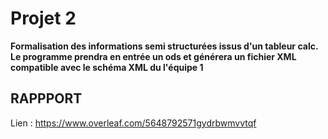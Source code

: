 # Projet 2 

**Formalisation des informations semi structurées issus d'un tableur calc. Le programme prendra en entrée un ods et générera un fichier XML compatible avec le schéma XML du l'équipe 1**


## RAPPPORT
Lien : https://www.overleaf.com/5648792571gydrbwmvvtqf
